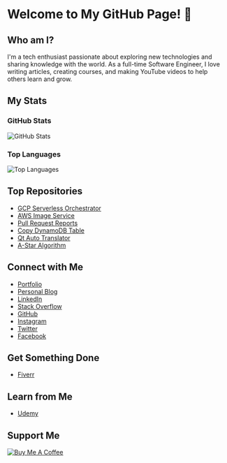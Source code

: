 # Welcome to My GitHub Page! 👋

## Who am I?
I'm a tech enthusiast passionate about exploring new technologies and sharing knowledge with the world. As a full-time Software Engineer, I love writing articles, creating courses, and making YouTube videos to help others learn and grow.

## My Stats
### GitHub Stats
![GitHub Stats](https://github-readme-stats.vercel.app/api?username=<your-username>&show_icons=true&theme=dark)

### Top Languages
![Top Languages](https://github-readme-stats.vercel.app/api/top-langs/?username=<your-username>&layout=compact&theme=dark)

## Top Repositories
- [GCP Serverless Orchestrator](https://github.com/<your-username>/gcp-serverless-orchestrator)
- [AWS Image Service](https://github.com/<your-username>/aws-image-service)
- [Pull Request Reports](https://github.com/<your-username>/pull-request-reports)
- [Copy DynamoDB Table](https://github.com/<your-username>/copy-dynamodb-table)
- [Qt Auto Translator](https://github.com/<your-username>/qt-auto-translator)
- [A-Star Algorithm](https://github.com/<your-username>/a-star-algorithm)

## Connect with Me
- [Portfolio](https://your-portfolio.com)
- [Personal Blog](https://your-blog.com)
- [LinkedIn](https://linkedin.com/in/your-profile)
- [Stack Overflow](https://stackoverflow.com/users/your-profile)
- [GitHub](https://github.com/your-username)
- [Instagram](https://instagram.com/your-profile)
- [Twitter](https://twitter.com/your-profile)
- [Facebook](https://facebook.com/your-profile)

## Get Something Done
- [Fiverr](https://fiverr.com/your-profile)

## Learn from Me
- [Udemy](https://udemy.com/your-profile)

## Support Me
[![Buy Me A Coffee](https://img.shields.io/badge/Buy%20Me%20A%20Coffee-Donate-yellow)](https://buymeacoffee.com/your-profile)
